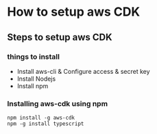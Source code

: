 # How to setup aws CDK

## Steps to setup aws CDK 

### things to install 

- Install aws-cli & Configure access & secret key 
- Install Nodejs
- Install npm 

### Installing aws-cdk using npm 

```
npm install -g aws-cdk 
npm -g install typescript
```




